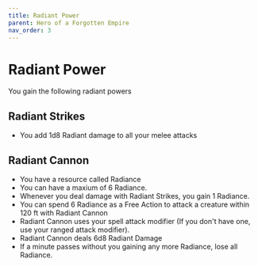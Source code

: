 ```yaml
---
title: Radiant Power
parent: Hero of a Forgotten Empire
nav_order: 3
---
```


# Radiant Power
You gain the following radiant powers

## Radiant Strikes
* You add 1d8 Radiant damage to all your melee attacks

## Radiant Cannon
* You have a resource called Radiance
* You can have a maxium of 6 Radiance.
* Whenever you deal damage with Radiant Strikes, you gain 1 Radiance.
* You can spend 6 Radiance as a Free Action to attack a creature within 120 ft with Radiant Cannon
* Radiant Cannon uses your spell attack modifier (If you don't have one, use your ranged attack modifier).
* Radiant Cannon deals 6d8 Radiant Damage
* If a minute passes without you gaining any more Radiance, lose all Radiance.


